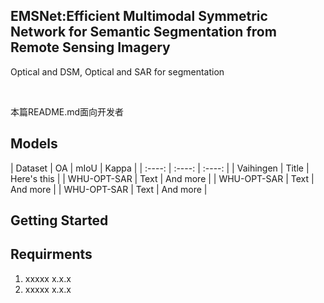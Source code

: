 

## EMSNet:Efficient Multimodal Symmetric Network for Semantic Segmentation from Remote Sensing Imagery

Optical and DSM, Optical and SAR for segmentation

<br />

 本篇README.md面向开发者
 
## Models
| Dataset     | OA          | mIoU          | Kappa        |
| :----:    |    :----:   |       :----: |
| Vaihingen   | Title       | Here's this   |
| WHU-OPT-SAR | Text        | And more      |
| WHU-OPT-SAR | Text        | And more      |
| WHU-OPT-SAR | Text        | And more      |

## Getting Started


## Requirments

1. xxxxx x.x.x
2. xxxxx x.x.x







